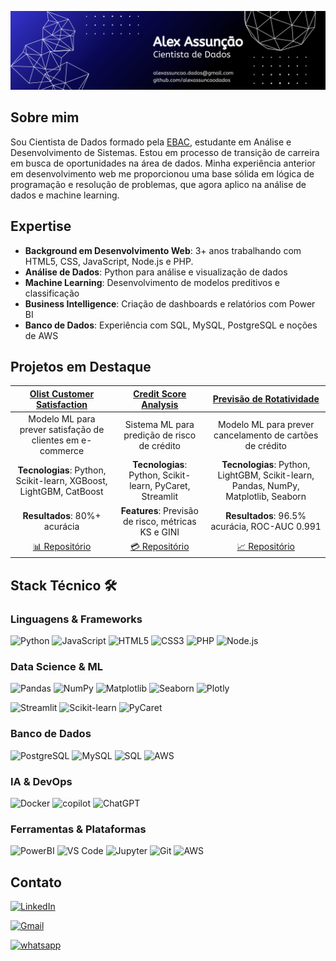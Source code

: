 <!-- # Alex Assunção - Data Scientist  -->
<p align="center">
    <img src="banner_alex_v1.png" alt="Alex Assunção Data Scientist" width="800">
</p>

## Sobre mim 
Sou Cientista de Dados formado pela [EBAC](https://ebaconline.com.br/), estudante em Análise e Desenvolvimento de Sistemas. Estou em processo de transição de carreira em busca de oportunidades na área de dados. Minha experiência anterior em desenvolvimento web me proporcionou uma base sólida em lógica de programação e resolução de problemas, que agora aplico na análise de dados e machine learning.

## Expertise 
- **Background em Desenvolvimento Web**: 3+ anos trabalhando com HTML5, CSS, JavaScript, Node.js e PHP.
- **Análise de Dados**: Python para análise e visualização de dados
- **Machine Learning**: Desenvolvimento de modelos preditivos e classificação
- **Business Intelligence**: Criação de dashboards e relatórios com Power BI
- **Banco de Dados**: Experiência com SQL, MySQL, PostgreSQL e noções de AWS


## Projetos em Destaque 

| **[Olist Customer Satisfaction](https://github.com/alexassuncaodados/Olist-E-commerce-Satisfaction-Prediction)** | **[Credit Score Analysis](https://github.com/alexassuncaodados/Project_CreditScore)** | **[Previsão de Rotatividade](https://github.com/alexassuncaodados/previsao_rotatividade_cartao_de_credito)** |
|:-------------------------:|:---------------------:|:------------------:|
| Modelo ML para prever satisfação de clientes em e-commerce | Sistema ML para predição de risco de crédito | Modelo ML para prever cancelamento de cartões de crédito |
| **Tecnologias**: Python, Scikit-learn, XGBoost, LightGBM, CatBoost | **Tecnologias**: Python, Scikit-learn, PyCaret, Streamlit | **Tecnologias**: Python, LightGBM, Scikit-learn, Pandas, NumPy, Matplotlib, Seaborn |
| **Resultados**: 80%+ acurácia | **Features**: Previsão de risco, métricas KS e GINI | **Resultados**: 96.5% acurácia, ROC-AUC 0.991 |
| [📊 Repositório](https://github.com/alexassuncaodados/Olist-E-commerce-Satisfaction-Prediction) | [💳 Repositório](https://github.com/alexassuncaodados/Project_CreditScore) | [📈 Repositório](https://github.com/alexassuncaodados/previsao_rotatividade_cartao_de_credito) |



## Stack Técnico 🛠️

### Linguagens & Frameworks
![Python](https://img.shields.io/badge/Python-FFD43B?style=for-the-badge&logo=python&logoColor=blue)
![JavaScript](https://img.shields.io/badge/JavaScript-F7DF1E?style=for-the-badge&logo=javascript&logoColor=black)
![HTML5](https://img.shields.io/badge/HTML5-E34F26?style=for-the-badge&logo=html5&logoColor=white)
![CSS3](https://img.shields.io/badge/CSS3-1572B6?style=for-the-badge&logo=css3&logoColor=white)
![PHP](https://img.shields.io/badge/PHP-777BB4?style=for-the-badge&logo=php&logoColor=white)
![Node.js](https://img.shields.io/badge/Node.js-339933?style=for-the-badge&logo=nodedotjs&logoColor=white)

### Data Science & ML
![Pandas](https://img.shields.io/badge/Pandas-2C2D72?style=for-the-badge&logo=pandas&logoColor=white)
![NumPy](https://img.shields.io/badge/Numpy-777BB4?style=for-the-badge&logo=numpy&logoColor=white)
![Matplotlib](https://img.shields.io/badge/Matplotlib-46A358?style=for-the-badge&logo=matplotlib&logoColor=white)
![Seaborn](https://img.shields.io/badge/Seaborn-3776AB?style=for-the-badge&logo=Seaborn&logoColor=white)
![Plotly](https://img.shields.io/badge/Plotly-239120?style=for-the-badge&logo=plotly&logoColor=white)


![Streamlit](https://img.shields.io/badge/Streamlit-FF4B4B?style=for-the-badge&logo=Streamlit&logoColor=white)
![Scikit-learn](https://img.shields.io/badge/scikit_learn-F7931E?style=for-the-badge&logo=scikit-learn&logoColor=white)
![PyCaret](https://img.shields.io/badge/PyCaret-23ADA7?style=for-the-badge&logo=PyCaret&logoColor=white)

### Banco de Dados
![PostgreSQL](https://img.shields.io/badge/PostgreSQL-4169E1?style=for-the-badge&logo=PostgreSQL&logoColor=white)
![MySQL](https://img.shields.io/badge/MySQL-4479A1?style=for-the-badge&logo=mysql&logoColor=white)
![SQL](https://img.shields.io/badge/SQL-FF8C00?style=for-the-badge&logo=sql&logoColor=white)
![AWS](https://img.shields.io/badge/Amazon_AWS-FF9900?style=for-the-badge&logo=amazonaws&logoColor=white)

### IA & DevOps
![Docker](https://img.shields.io/badge/Docker-2496ED?style=for-the-badge&logo=docker&logoColor=white)
![copilot](https://img.shields.io/badge/Copilot-000000?style=for-the-badge&logo=github&logoColor=white)
![ChatGPT](https://img.shields.io/badge/ChatGPT-74aa9c?style=for-the-badge&logo=openai&logoColor=white)


### Ferramentas & Plataformas
![PowerBI](https://img.shields.io/badge/PowerBI-F2C811?style=for-the-badge&logo=Power%20BI&logoColor=white)
![VS Code](https://img.shields.io/badge/VSCode-0078D4?style=for-the-badge&logo=visual-studio-code&logoColor=white)
![Jupyter](https://img.shields.io/badge/Jupyter-F37626?style=for-the-badge&logo=Jupyter&logoColor=white)
![Git](https://img.shields.io/badge/Git-F05032?style=for-the-badge&logo=git&logoColor=white)
![AWS](https://img.shields.io/badge/Amazon_AWS-FF9900?style=for-the-badge&logo=amazonaws&logoColor=white)



## Contato 
[![LinkedIn](https://img.shields.io/badge/LinkedIn-0077B5?style=for-the-badge&logo=linkedin&logoColor=white)](https://www.linkedin.com/in/alexassuncaodata/)

[![Gmail](https://img.shields.io/badge/Gmail-D14836?style=for-the-badge&logo=gmail&logoColor=white)](mailto:alexassuncao.dados@gmail.com)

[![whatsapp](https://img.shields.io/badge/Whatsapp-25D366?style=for-the-badge&logo=whatsapp&logoColor=white)](https://api.whatsapp.com/send?phone=5541987986571&text=Ol%C3%A1%2C%20Alex!)







